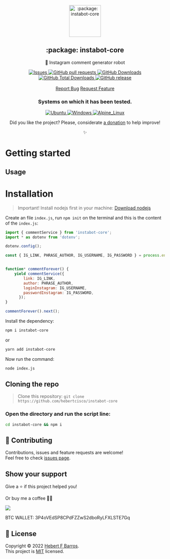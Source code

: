 <p align="center">
 <img width="100px" src="https://raw.githubusercontent.com/hebertcisco/instabot-core/main/.github/images/favicon512x512-instabot-core.png" align="center" alt=":package: instabot-core" />
 <h2 align="center">:package: instabot-core</h2>
 <p align="center">🤖 Instagram comment generator robot</p>
</p>

  <p align="center">
    <a href="https://github.com/hebertcisco/instabot-core/issues">
      <img alt="Issues" src="https://img.shields.io/github/issues/hebertcisco/instabot-core?style=flat&color=336791" />
    </a>
    <a href="https://github.com/hebertcisco/instabot-core/pulls">
      <img alt="GitHub pull requests" src="https://img.shields.io/github/issues-pr/hebertcisco/instabot-core?style=flat&color=336791" />
    </a>
     <a href="https://github.com/hebertcisco/instabot-core">
      <img alt="GitHub Downloads" src="https://img.shields.io/npm/dw/instabot-core?style=flat&color=336791" />
    </a>
    <a href="https://github.com/hebertcisco/instabot-core">
      <img alt="GitHub Total Downloads" src="https://img.shields.io/npm/dt/instabot-core?color=336791&label=Total%20downloads" />
    </a>
  <a href="https://github.com/hebertcisco/instabot-core">
      <img alt="GitHub release" src="https://img.shields.io/github/release/hebertcisco/instabot-core.svg" />
    </a>
    <br />
    <br />
  <a href="https://github.com/hebertcisco/instabot-core/issues/new/choose">Report Bug</a>
  <a href="https://github.com/hebertcisco/instabot-core/issues/new/choose">Request Feature</a>
  </p>
  <h3 align="center">Systems on which it has been tested.</h3>
 <p align="center">
  <a href="https://ubuntu.com/download">
      <img alt="Ubuntu" src="https://img.shields.io/badge/Ubuntu-E95420?style=flat&logo=ubuntu&logoColor=white" />
    </a>
  <a href="https://www.microsoft.com/pt-br/software-download/windows10">
      <img alt="Windows" src="https://img.shields.io/badge/Windows-0078D6?style=flat&logo=windows&logoColor=white" />
    </a>
  <a href="https://alpinelinux.org/">
      <img alt="Alpine_Linux" src="https://img.shields.io/badge/Alpine_Linux-0D597F?style=flat&logo=alpine-linux&logoColor=white" />
    </a>
  </p>
<p align="center">Did you like the project? Please, considerate <a href="https://www.buymeacoffee.com/hebertcisco">a donation</a> to help improve!</p>

<p align="center"><strong></strong>✨</p>


# Getting started

## Usage

# Installation

> Important! Install nodejs first in your machine: [Download nodejs](https://nodejs.org/en/download/)

Create an file `index.js`, run `npm init` on the terminal and this is the content of the `index.js`:

```mjs
import { commentService } from 'instabot-core';
import * as dotenv from 'dotenv';

dotenv.config();

const { IG_LINK, PHRASE_AUTHOR, IG_USERNAME, IG_PASSWORD } = process.env;


function* commentForever() {
    yield commentService({
        link: IG_LINK,
        author: PHRASE_AUTHOR,
        loginInstagram: IG_USERNAME,
        passwordInstagram: IG_PASSWORD,
      });
}

commentForever().next();
```
Install the dependency:

```bash
npm i instabot-core
```
or
```bash
yarn add instabot-core
```

Now run the command:
```bash
node index.js
```

## Cloning the repo
> Clone this repository: `git clone https://github.com/hebertcisco/instabot-core`

### Open the directory and run the script line:

```bash
cd instabot-core && npm i
```

## 🤝 Contributing

Contributions, issues and feature requests are welcome!<br />Feel free to check [issues page](issues).

## Show your support

Give a ⭐️ if this project helped you!

Or buy me a coffee 🙌🏾

<a href="https://www.buymeacoffee.com/hebertcisco">
    <img src="https://img.buymeacoffee.com/button-api/?text=Buy me a coffee&emoji=&slug=hebertcisco&button_colour=FFDD00&font_colour=000000&font_family=Inter&outline_colour=000000&coffee_colour=ffffff" />
</a>

BTC WALLET: 3P4oVEdSP8CPdFZZwS2dboRyLFXLSTE7Gq



## 📝 License

Copyright © 2022 [Hebert F Barros](https://github.com/hebertcisco).<br />
This project is [MIT](LICENSE) licensed.
